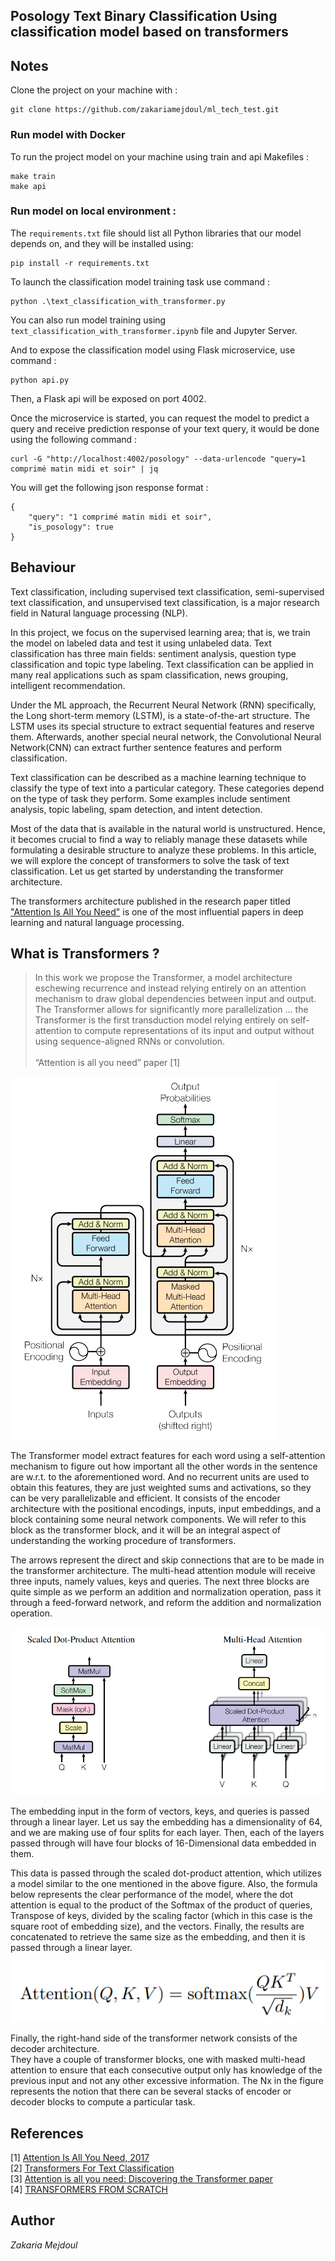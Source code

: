 ## Posology Text Binary Classification Using classification model based on transformers

## Notes

Clone the project on your machine with :

```
git clone https://github.com/zakariamejdoul/ml_tech_test.git
```

### Run model with Docker

To run the project model on your machine using train and api Makefiles :

```
make train
make api
```

### Run model on local environment :

The `requirements.txt` file should list all Python libraries that our model depends on, and they will be installed using:

```
pip install -r requirements.txt
```

To launch the classification model training task use command :

```
python .\text_classification_with_transformer.py
```

You can also run model training using `text_classification_with_transformer.ipynb` file and Jupyter Server.

And to expose the classification model using Flask microservice, use command :

```
python api.py
```
Then, a Flask api will be exposed on port 4002.<br>

Once the microservice is started, you can request the model to predict a query and receive prediction response of your text query, it would be done using the following command :

```
curl -G "http://localhost:4002/posology" --data-urlencode "query=1 comprimé matin midi et soir" | jq
```

You will get the following json response format :

```
{
    "query": "1 comprimé matin midi et soir",
    "is_posology": true
}
```

## Behaviour

Text classification, including supervised text classification, semi-supervised text classification, and unsupervised text classification, is a major research field in Natural language processing (NLP).<br>

In this project, we focus on the supervised learning area; that is, we train the model on labeled data and test it using unlabeled data. Text classification has three main fields: sentiment analysis, question type classification and topic type labeling. Text classification can be applied in many real applications such as spam classification, news grouping, intelligent recommendation.<br>

Under the ML approach, the Recurrent Neural Network (RNN) specifically, the Long short-term memory (LSTM), is a state-of-the-art structure. The LSTM uses its special structure to extract sequential features and reserve them. Afterwards, another special neural network, the Convolutional Neural Network(CNN) can extract further sentence features and perform classification.

Text classification can be described as a machine learning technique to classify the type of text into a particular category. These categories depend on the type of task they perform. Some examples include sentiment analysis, topic labeling, spam detection, and intent detection.<br>

Most of the data that is available in the natural world is unstructured. Hence, it becomes crucial to find a way to reliably manage these datasets while formulating a desirable structure to analyze these problems. In this article, we will explore the concept of transformers to solve the task of text classification. Let us get started by understanding the transformer architecture.<br>

The transformers architecture published in the research paper titled ["Attention Is All You Need"](https://arxiv.org/pdf/1706.03762.pdf) is one of the most influential papers in deep learning and natural language processing.

## What is Transformers ?

> In this work we propose the Transformer, a model architecture eschewing recurrence and instead relying entirely on an attention mechanism to draw global dependencies between input and output. The Transformer allows for significantly more parallelization … the Transformer is the first transduction model relying entirely on self-attention to compute representations of its input and output without using sequence-aligned RNNs or convolution.
<br><br>“Attention is all you need” paper [1]

![alt arch](static/transformers_arch.png)

The Transformer model extract features for each word using a self-attention mechanism to figure out how important all the other words in the sentence are w.r.t. to the aforementioned word. And no recurrent units are used to obtain this features, they are just weighted sums and activations, so they can be very parallelizable and efficient.
 It consists of the encoder architecture with the positional encodings, inputs, input embeddings, and a block containing some neural network components. We will refer to this block as the transformer block, and it will be an integral aspect of understanding the working procedure of transformers.

The arrows represent the direct and skip connections that are to be made in the transformer architecture. The multi-head attention module will receive three inputs, namely values, keys and queries. The next three blocks are quite simple as we perform an addition and normalization operation, pass it through a feed-forward network, and reform the addition and normalization operation.

![alt att](static/multi_head_attention.png)

The embedding input in the form of vectors, keys, and queries is passed through a linear layer. Let us say the embedding has a dimensionality of 64, and we are making use of four splits for each layer. Then, each of the layers passed through will have four blocks of 16-Dimensional data embedded in them.

This data is passed through the scaled dot-product attention, which utilizes a model similar to the one mentioned in the above figure. Also, the formula below represents the clear performance of the model, where the dot attention is equal to the product of the Softmax of the product of queries, Transpose of keys, divided by the scaling factor (which in this case is the square root of embedding size), and the vectors. Finally, the results are concatenated to retrieve the same size as the embedding, and then it is passed through a linear layer.

![alt form](static/attention_formulas.png)

Finally, the right-hand side of the transformer network consists of the decoder architecture.<br>
They have a couple of transformer blocks, one with masked multi-head attention to ensure that each consecutive output only has knowledge of the previous input and not any other excessive information. The Nx in the figure represents the notion that there can be several stacks of encoder or decoder blocks to compute a particular task.

## References

[1] [Attention Is All You Need, 2017](https://arxiv.org/pdf/1706.03762.pdf) <br>
[2] [Transformers For Text Classification](https://blog.paperspace.com/transformers-text-classification/#understanding-the-transformer-architecture) <br>
[3] [Attention is all you need: Discovering the Transformer paper](https://towardsdatascience.com/attention-is-all-you-need-discovering-the-transformer-paper-73e5ff5e0634) <br>
[4] [TRANSFORMERS FROM SCRATCH](http://peterbloem.nl/blog/transformers)

## Author
_Zakaria Mejdoul_

